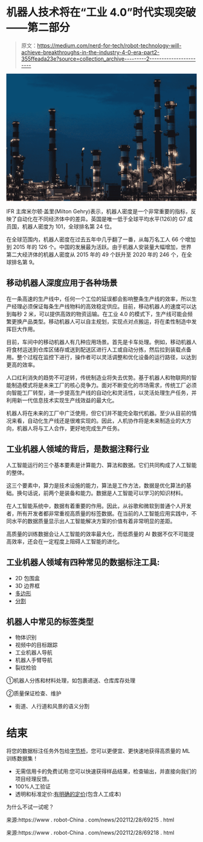 # 机器人技术将在“工业 4.0”时代实现突破——第二部分

> 原文：<https://medium.com/nerd-for-tech/robot-technology-will-achieve-breakthroughs-in-the-industry-4-0-era-part2-355ffeada23e?source=collection_archive---------2----------------------->

![](img/7a4355633c80c8b69fe687a46c3080c4.png)

IFR 主席米尔顿·盖里(Milton Gehry)表示，机器人密度是一个非常重要的指标，反映了自动化在不同经济体中的差异。英国是唯一低于全球平均水平(126)的 G7 成员国，机器人密度为 101，全球排名第 24 位。

在全球范围内，机器人密度在过去五年中几乎翻了一番，从每万名工人 66 个增加到 2015 年的 126 个。中国的发展最为活跃。由于机器人安装量大幅增加，世界第二大经济体的机器人密度从 2015 年的 49 个跃升至 2020 年的 246 个，在全球排名第 9。

## **移动机器人深度应用于各种场景**

在一条高速的生产线中，任何一个工位的延误都会影响整条生产线的效率，所以生产经理必须保证每条生产线物料的高效稳定供应。目前，移动机器人的速度可以达到每秒 2 米，可以提供高效的物资运输。在工业 4.0 的模式下，生产线可能会频繁更换产品类型。移动机器人可以自主规划，实现点对点搬运，将在柔性制造中发挥巨大作用。

目前，车间中的移动机器人有几种应用场景。首先是卡车处理。例如，移动机器人将食材运送到仓库区储存或送到配送区进行人工或自动分拣，然后拉到装载点备用。整个过程在监控下进行，操作者可以灵活调整和优化设备的运行路径，以达到更高的效率。

人口红利消失的趋势不可逆转，传统制造业将失去优势。基于机器人和物联网的智能制造模式将是未来工厂的核心竞争力。面对不断变化的市场需求，传统工厂必须向智能工厂转型，进一步提高生产线的自动化和灵活性，以灵活处理生产任务，并利用新一代信息技术实现生产线效益的最大化。

机器人将在未来的工厂中广泛使用，但它们并不能完全取代机器。至少从目前的情况来看，自动化生产线还是很难实现的。因此，人机协作将是未来制造业的大方向，机器人将与工人合作，更好地完成生产任务。

## 工业机器人领域的背后，是数据注释行业

人工智能运行的三个基本要素是计算能力、算法和数据。它们共同构成了人工智能的整体。

这三个要素中，算力是技术设施的能力，算法是工作方法，数据是优化算法的基础。换句话说，前两个是装备和能力。数据是人工智能可以学习的知识材料。

在人工智能系统中，数据有着重要的作用。因此，从谷歌和微软到普通个人开发者，所有开发者都非常重视高质量的标签数据。在当前的人工智能应用实践中，不同水平的数据质量显示出人工智能解决方案的价值有着非常明显的差距。

高质量的训练数据会让人工智能的效率最大化，而低质量的 AI 数据不仅不可能提高效率，还会在一定程度上阻碍人工智能的进化。

## 工业机器人领域有四种常见的数据标注工具:

*   2D 包围盒
*   3D 边界框
*   [多边形](https://tinyurl.com/u7u4me)
*   [分割](https://tinyurl.com/zt33b3ve)

## 机器人中常见的标签类型

*   物体识别
*   视频中的目标跟踪
*   工业机器人导航
*   机器人手臂导航
*   裂纹检验

①机器人分拣和材料处理，如包裹递送、仓库库存处理

②质量保证检查、维护

*   街道、人行道和风景的语义分割

# 结束

将您的数据标注任务外包给[字节桥](https://tinyurl.com/2p89x2pk)，您可以更便宜、更快速地获得高质量的 ML 训练数据集！

*   无需信用卡的免费试用:您可以快速获得样品结果，检查输出，并直接向我们的项目经理反馈。
*   100%人工验证
*   透明和标准定价:[有明确的定价](https://www.bytebridge.io/#/?module=price)(包含人工成本)

为什么不试一试呢？

来源:https://www . robot-China . com/news/202112/28/69215 . html

来源:https://www . robot-China . com/news/202112/28/69218 . html